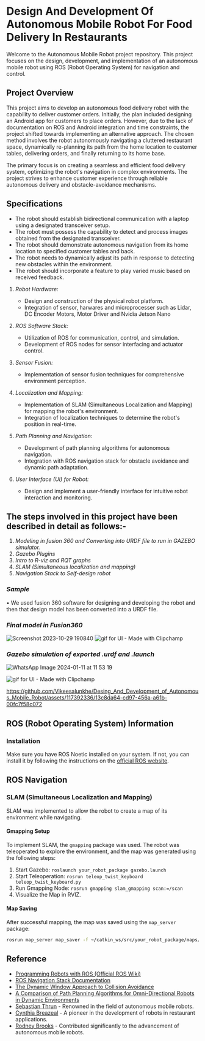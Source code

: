 # Design And Development Of Autonomous Mobile Robot For Food Delivery In Restaurants

Welcome to the Autonomous Mobile Robot project repository. This project focuses on the design, development, and implementation of an autonomous mobile robot using ROS (Robot Operating System) for navigation and control.

## Project Overview

This project aims to develop an autonomous food delivery robot with the capability to deliver customer orders. Initially, the plan included designing an Android app for customers to place orders. However, due to the lack of documentation on ROS and Android integration and time constraints, the project shifted towards implementing an alternative approach. The chosen method involves the robot autonomously navigating a cluttered restaurant space, dynamically re-planning its path from the home location to customer tables, delivering orders, and finally returning to its home base.

The primary focus is on creating a seamless and efficient food delivery system, optimizing the robot's navigation in complex environments. The project strives to enhance customer experience through reliable autonomous delivery and obstacle-avoidance mechanisms.


## Specifications
* The robot should establish bidirectional communication with a laptop using a designated transceiver setup.
* The robot must possess the capability to detect and process images obtained from the designated transceiver.
* The robot should demonstrate autonomous navigation from its home location to specified customer tables and back.
* The robot needs to dynamically adjust its path in response to detecting new obstacles within the environment.
* The robot should incorporate a feature to play varied music based on received feedback.

1. *Robot Hardware:*
   - Design and construction of the physical robot platform.
   - Integration of sensor, harwares and microprocesser such as Lidar, DC Encoder Motors, Motor Driver and  Nvidia Jetson Nano

2. *ROS Software Stack:*
   - Utilization of ROS for communication, control, and simulation.
   - Development of ROS nodes for sensor interfacing and actuator control.

3. *Sensor Fusion:*
   - Implementation of sensor fusion techniques for comprehensive environment perception.

4. *Localization and Mapping:*
   - Implementation of SLAM (Simultaneous Localization and Mapping) for mapping the robot's environment.
   - Integration of localization techniques to determine the robot's position in real-time.

5. *Path Planning and Navigation:*
   - Development of path planning algorithms for autonomous navigation.
   - Integration with ROS navigation stack for obstacle avoidance and dynamic path adaptation.

6. *User Interface (UI) for Robot:*
   - Design and implement a user-friendly interface for intuitive robot interaction and monitoring.

## The steps involved in this project have been described in detail as follows:-

1. *Modeling in fusion 360 and Converting into URDF file to run in GAZEBO simulator.*
2. *Gazebo Plugins*
3. *Intro to R-viz and RQT graphs*
4. *SLAM (Simultaneous localization and mapping)*
5. *Navigation Stack to Self-design robot*

### *Sample*

•  We used fusion 360 software for designing and developing the robot and then that design model has been converted into a URDF file.

### *Final model in Fusion360*

![Screenshot 2023-10-29 190840](https://github.com/Vikeesalunkhe/Desing_And_Development_of_Autonomous_Mobile_Robot/assets/117392336/221de9c6-b8cd-45f7-80aa-fd29c70808b5)
![gif for UI - Made with Clipchamp](https://github.com/Vikeesalunkhe/Desing_And_Development_of_Autonomous_Mobile_Robot/assets/117392336/d119f21b-0a5f-4722-90f9-97bc45177634)

### *Gazebo simulation of exported .urdf and .launch*
![WhatsApp Image 2024-01-11 at 11 53 19](https://github.com/Vikeesalunkhe/Desing_And_Development_of_Autonomous_Mobile_Robot/assets/117392336/a24478e2-d0c2-44f6-b509-7ba19cfc518c)

![gif for UI - Made with Clipchamp](https://github.com/Vikeesalunkhe/Desing_And_Development_of_Autonomous_Mobile_Robot/assets/117392336/3e7f9ba0-9e5d-4975-9d8d-04642a499fbb)


https://github.com/Vikeesalunkhe/Desing_And_Development_of_Autonomous_Mobile_Robot/assets/117392336/13c8da64-cd97-456a-a61b-00fc7f58c072



## ROS (Robot Operating System) Information

### Installation

Make sure you have ROS Noetic installed on your system. If not, you can install it by following the instructions on the [official ROS website](http://wiki.ros.org/noetic/Installation).

## ROS Navigation

### SLAM (Simultaneous Localization and Mapping)

SLAM was implemented to allow the robot to create a map of its environment while navigating.

#### Gmapping Setup

To implement SLAM, the `gmapping` package was used. The robot was teleoperated to explore the environment, and the map was generated using the following steps:

1. Start Gazebo: `roslaunch your_robot_package gazebo.launch`
2. Start Teleoperation: `rosrun teleop_twist_keyboard teleop_twist_keyboard.py`
3. Run Gmapping Node: `rosrun gmapping slam_gmapping scan:=/scan`
4. Visualize the Map in RVIZ.

#### Map Saving

After successful mapping, the map was saved using the `map_server` package:

```bash
rosrun map_server map_saver -f ~/catkin_ws/src/your_robot_package/maps/map_name
```

## Reference
* [Programming Robots with ROS (Official ROS Wiki)](https://wiki.ros.org/)
* [ROS Navigation Stack Documentation](https://wiki.ros.org/navigation)
* [The Dynamic Window Approach to Collision Avoidance](https://ieeexplore.ieee.org/document/580977/)
* [A Comparison of Path Planning Algorithms for Omni-Directional Robots in Dynamic Environments](https://ieeexplore.ieee.org/document/4133821/)
* [Sebastian Thrun](https://en.wikipedia.org/wiki/Sebastian_Thrun) - Renowned in the field of autonomous mobile robots.
* [Cynthia Breazeal](https://en.wikipedia.org/wiki/Cynthia_Breazeal) - A pioneer in the development of robots in restaurant applications.
* [Rodney Brooks](https://en.wikipedia.org/wiki/Rodney_Brooks) - Contributed significantly to the advancement of autonomous mobile robots.

